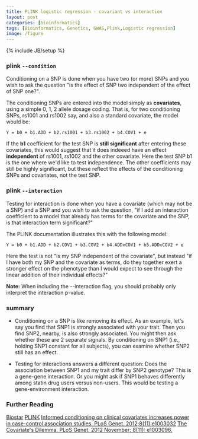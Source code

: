 ```yaml
---
title: PLINK logistic regression - covariant vs interaction
layout: post
categories: [bioinformatics]
tags: [Bioinformatics, Genetics, GWAS,Plink,Logistic regression]
image: /figure
---
```

{% include JB/setup %}

### plink `--condition`

Conditioning on a SNP is done when you have two (or more) SNPs and you wish to ask the question "is the effect of SNP two independent of the effect of SNP one?".

The conditioning SNPs are entered into the model simply as **covariates**, using a simple 0, 1, 2 allele dosage coding.  That is, for two conditioning SNPs, rs1001 and rs1002 say, and also a standard covariate, the model would be:

```
Y = b0 + b1.ADD + b2.rs1001 + b3.rs1002 + b4.COV1 + e
```

If the **b1** coefficient for the test SNP is **still significant** after entering these covariates, this would suggest that it does indeeed have an effect **independent** of rs1001, rs1002 and the other covariate. Here the test SNP b1 is the one where we'd like to test independence. The other coefficients may still be highly significant, but these reflect the effects of the conditioning SNPs and covariates, not the test SNP.

### plink `--interaction`

Testing for interaction is done when you have a covariate (which may not be a SNP) and a SNP and you wish to ask the question, "if I add an interaction coefficient to a model that already has terms for the covariate and the SNP, is that interaction term significant?"

The PLINK documentation illustrates this with the following model:

```
Y = b0 + b1.ADD + b2.COV1 + b3.COV2 + b4.ADDxCOV1 + b5.ADDxCOV2 + e
```

Here the test is not "is my SNP independent of the covariate", but instead "if I have both my SNP and the covariate as terms, do they together exert a stronger effect on the phenotype than I would expect to see through the linear addition of their individual effects?"

**Note:** When including the --interaction flag, you should probably only interpret the interaction p-value.

### summary

* Conditioning on a SNP is like removing its effect. As an example, let's say you find that SNP1 is strongly associated with your trait. Then you find SNP2, nearby, is also strongly associated. You might then ask whether these are 2 separate signals. By conditioning on SNP1 (i.e., holding SNP1 constant for all subjects), you can examine whether SNP2 still has an effect.

* Testing for interactions answers a different question: Does the association between SNP1 and my trait differ by SNP2 genotype? This is a gene-gene interaction. Or you might ask if SNP1 behaves differently among statin drug users versus non-users. This would be testing a gene-environment interaction.

### Further Reading
[Biostar](http://www.biostars.org/p/14914/)
[PLINK](http://pngu.mgh.harvard.edu/~purcell/plink/anal.shtml)
[Informed conditioning on clinical covariates increases power in case-control association studies. PLoS Genet. 2012;8(11):e1003032](http://www.ncbi.nlm.nih.gov/pubmed/23144628)
[The Covariate's Dilemma. PLoS Genet. 2012 November; 8(11): e1003096.](http://www.ncbi.nlm.nih.gov/pubmed/23162385)
